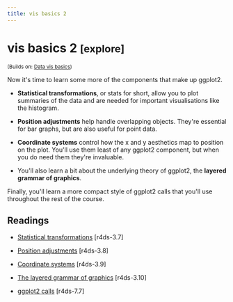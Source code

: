 ```yaml
---
title: vis basics 2
---
```


<!-- Generated automatically from vis-basics-2.yml. Do not edit by hand -->

# vis basics 2 <small class='explore'>[explore]</small>
<small>(Builds on: [Data vis basics](vis-basics.md))</small>

Now it's time to learn some more of the components that make up ggplot2.

*  __Statistical transformations__, or stats for short, allow you to plot
   summaries of the data and are needed for important visualisations like
  the histogram.

* __Position adjustments__ help handle overlapping objects. They're essential
  for bar graphs, but are also useful for point data.

* __Coordinate systems__ control how the x and y aesthetics map to position
  on the plot. You'll use them least of any ggplot2 component, but when
  you do need them they're invaluable.

* You'll also learn a bit about the underlying theory of ggplot2,
  the __layered grammar of graphics__.

Finally, you'll learn a more compact style of ggplot2 calls that you'll
use throughout the rest of the course.

## Readings

  * [Statistical transformations](http://r4ds.had.co.nz/data-visualisation.html#statistical-transformations) [r4ds-3.7]

  * [Position adjustments](http://r4ds.had.co.nz/data-visualisation.html#position-adjustments) [r4ds-3.8]

  * [Coordinate systems](http://r4ds.had.co.nz/data-visualisation.html#coordinate-systems) [r4ds-3.9]

  * [The layered grammar of graphics](http://r4ds.had.co.nz/data-visualisation.html#the-layered-grammar-of-graphics) [r4ds-3.10]

  * [ggplot2 calls](http://r4ds.had.co.nz/exploratory-data-analysis.html#ggplot2-calls) [r4ds-7.7]


